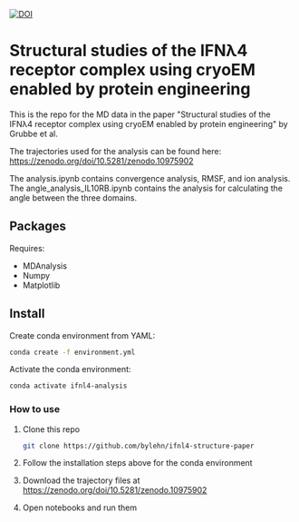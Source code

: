 [![DOI](https://zenodo.org/badge/DOI/10.5281/zenodo.10976282.svg)](https://doi.org/10.5281/zenodo.10976282)
# Structural studies of the IFNλ4 receptor complex using cryoEM enabled by protein engineering


This is the repo for the MD data in the paper "Structural studies of the IFNλ4 receptor complex using cryoEM enabled by protein engineering" by Grubbe et al.


The trajectories used for the analysis can be found here: https://zenodo.org/doi/10.5281/zenodo.10975902

The analysis.ipynb contains convergence analysis, RMSF, and ion analysis.
The angle_analysis_IL10RB.ipynb contains the analysis for calculating the angle between the three domains.

## Packages
Requires:
- MDAnalysis
- Numpy
- Matplotlib

## Install
Create conda environment from YAML:
```sh
conda create -f environment.yml
```
Activate the conda environment: 
```sh
conda activate ifnl4-analysis
```

### How to use
1) Clone this repo
   ```sh
   git clone https://github.com/bylehn/ifnl4-structure-paper
   ```
2) Follow the installation steps above for the conda environment
3) Download the trajectory files at https://zenodo.org/doi/10.5281/zenodo.10975902

4) Open notebooks and run them
